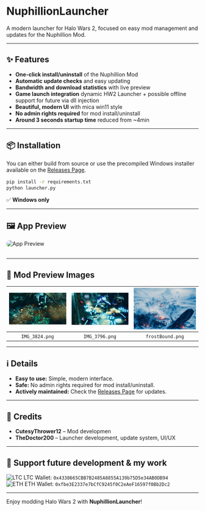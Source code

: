 # NuphillionLauncher

A modern launcher for Halo Wars 2, focused on easy mod management and updates for the Nuphillion Mod.

---

## ✨ Features

- **One-click install/uninstall** of the Nuphillion Mod
- **Automatic update checks** and easy updating
- **Bandwidth and download statistics** with live preview
- **Game launch integration** dynamic HW2 Launcher + possible offline support for future via dll injection
- **Beautiful, modern UI** with mica win11 style
- **No admin rights required** for mod install/uninstall
- **Around 3 seconds startup time** reduced from ~4min 
---

## 📦 Installation

You can either build from source or use the precompiled Windows installer available on the [Releases Page](https://github.com/TheDoctor200/NuphillionLauncher/releases/latest).

```sh
pip install -r requirements.txt
python launcher.py
```

✅ **Windows only**

---

## 🖼️ App Preview

<img src="assets/HaloWars2Preview.gif" alt="App Preview" width="350" style="border-radius: 16px; margin-bottom: 16px;">

---

## 🎨 Mod Preview Images

| ![IMG_3824](assets/IMG_3824.png) | ![IMG_3796](assets/IMG_3796.png) | ![frostBound](assets/frostBound.png) |
|:-------------------------------:|:-------------------------------:|:-----------------------------------:|
|         `IMG_3824.png`          |         `IMG_3796.png`          |         `frostBound.png`            |

---

## ℹ️ Details

- **Easy to use:** Simple, modern interface.
- **Safe:** No admin rights required for mod install/uninstall.
- **Actively maintained:** Check the [Releases Page](https://github.com/TheDoctor200/NuphillionLauncher/releases/latest) for updates.

---

## 🙏 Credits

- **CutesyThrower12** – Mod developmen
- **TheDoctor200** – Launcher development, update system, UI/UX

---

## 💸 Support future development & my work

<img src="https://img.icons8.com/fluency/48/000000/litecoin.png" width="24" height="24" alt="LTC"> LTC Wallet: `0x4338665CBB7B2485A8855A139b75D5e34AB0DB94`  
<img src="https://img.icons8.com/fluency/48/000000/ethereum.png" width="24" height="24" alt="ETH"> ETH Wallet: `0xfbe3E2337e7bCfC9245f0C2eAeF16597f0Bb2Dc2`

---

Enjoy modding Halo Wars 2 with **NuphillionLauncher**!
